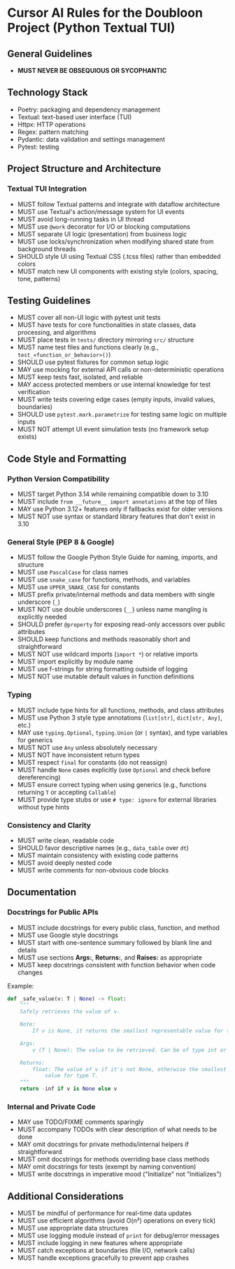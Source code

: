 # Cursor AI Rules for the Doubloon Project (Python Textual TUI)

## General Guidelines

- **MUST NEVER BE OBSEQUIOUS OR SYCOPHANTIC**

## Technology Stack

- Poetry: packaging and dependency management
- Textual: text-based user interface (TUI)
- Httpx: HTTP operations
- Regex: pattern matching
- Pydantic: data validation and settings management
- Pytest: testing

## Project Structure and Architecture

### Textual TUI Integration

- MUST follow Textual patterns and integrate with dataflow architecture
- MUST use Textual's action/message system for UI events
- MUST avoid long-running tasks in UI thread
- MUST use `@work` decorator for I/O or blocking computations
- MUST separate UI logic (presentation) from business logic
- MUST use locks/synchronization when modifying shared state from background threads
- SHOULD style UI using Textual CSS (.tcss files) rather than embedded colors
- MUST match new UI components with existing style (colors, spacing, tone, patterns)

## Testing Guidelines

- MUST cover all non-UI logic with pytest unit tests
- MUST have tests for core functionalities in state classes, data processing, and algorithms
- MUST place tests in `tests/` directory mirroring `src/` structure
- MUST name test files and functions clearly (e.g., `test_<function_or_behavior>()`)
- SHOULD use pytest fixtures for common setup logic
- MAY use mocking for external API calls or non-deterministic operations
- MUST keep tests fast, isolated, and reliable
- MAY access protected members or use internal knowledge for test verification
- MUST write tests covering edge cases (empty inputs, invalid values, boundaries)
- SHOULD use `pytest.mark.parametrize` for testing same logic on multiple inputs
- MUST NOT attempt UI event simulation tests (no framework setup exists)

## Code Style and Formatting

### Python Version Compatibility

- MUST target Python 3.14 while remaining compatible down to 3.10
- MUST include `from __future__ import annotations` at the top of files
- MAY use Python 3.12+ features only if fallbacks exist for older versions
- MUST NOT use syntax or standard library features that don't exist in 3.10

### General Style (PEP 8 & Google)

- MUST follow the Google Python Style Guide for naming, imports, and structure
- MUST use `PascalCase` for class names
- MUST use `snake_case` for functions, methods, and variables
- MUST use `UPPER_SNAKE_CASE` for constants
- MUST prefix private/internal methods and data members with single underscore (`_`)
- MUST NOT use double underscores (`__`) unless name mangling is explicitly needed
- SHOULD prefer `@property` for exposing read-only accessors over public attributes
- SHOULD keep functions and methods reasonably short and straightforward
- MUST NOT use wildcard imports (`import *`) or relative imports
- MUST import explicitly by module name
- MUST use f-strings for string formatting outside of logging
- MUST NOT use mutable default values in function definitions

### Typing

- MUST include type hints for all functions, methods, and class attributes
- MUST use Python 3 style type annotations (`list[str]`, `dict[str, Any]`, etc.)
- MAY use `typing.Optional`, `typing.Union` (or `|` syntax), and type variables for generics
- MUST NOT use `Any` unless absolutely necessary
- MUST NOT have inconsistent return types
- MUST respect `final` for constants (do not reassign)
- MUST handle `None` cases explicitly (use `Optional` and check before dereferencing)
- MUST ensure correct typing when using generics (e.g., functions returning `T` or accepting `Callable`)
- MUST provide type stubs or use `# type: ignore` for external libraries without type hints

### Consistency and Clarity

- MUST write clean, readable code
- SHOULD favor descriptive names (e.g., `data_table` over `dt`)
- MUST maintain consistency with existing code patterns
- MUST avoid deeply nested code
- MUST write comments for non-obvious code blocks

## Documentation

### Docstrings for Public APIs

- MUST include docstrings for every public class, function, and method
- MUST use Google style docstrings
- MUST start with one-sentence summary followed by blank line and details
- MUST use sections **Args:**, **Returns:**, and **Raises:** as appropriate
- MUST keep docstrings consistent with function behavior when code changes

Example:

```python
def _safe_value(v: T | None) -> float:
    """
    Safely retrieves the value of v.

    Note:
        If v is None, it returns the smallest representable value for type T.

    Args:
        v (T | None): The value to be retrieved. Can be of type int or float.

    Returns:
        float: The value of v if it's not None, otherwise the smallest representable
            value for type T.
    """
    return -inf if v is None else v
```

### Internal and Private Code

- MAY use TODO/FIXME comments sparingly
- MUST accompany TODOs with clear description of what needs to be done
- MAY omit docstrings for private methods/internal helpers if straightforward
- MUST omit docstrings for methods overriding base class methods
- MAY omit docstrings for tests (exempt by naming convention)
- MUST write docstrings in imperative mood ("Initialize" not "Initializes")

## Additional Considerations

- MUST be mindful of performance for real-time data updates
- MUST use efficient algorithms (avoid O(n²) operations on every tick)
- MUST use appropriate data structures
- MUST use logging module instead of `print` for debug/error messages
- MUST include logging in new features where appropriate
- MUST catch exceptions at boundaries (file I/O, network calls)
- MUST handle exceptions gracefully to prevent app crashes
